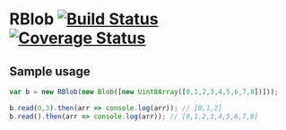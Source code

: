 # RBlob [![Build Status][ci-img]][ci-url] [![Coverage Status][cover-img]][cover-url]

## Sample usage

```javascript
var b = new RBlob(new Blob([new Uint8Array([0,1,2,3,4,5,6,7,8])]));

b.read(0,3).then(arr => console.log(arr)); // [0,1,2]
b.read().then(arr => console.log(arr)); // [0,1,2,3,4,5,6,7,8]

```

[ci-img]: https://circleci.com/gh/manvalls/rblob.svg?style=shield
[ci-url]: https://circleci.com/gh/manvalls/rblob
[cover-img]: https://coveralls.io/repos/manvalls/rblob/badge.svg?branch=master&service=github
[cover-url]: https://coveralls.io/github/manvalls/rblob?branch=master
